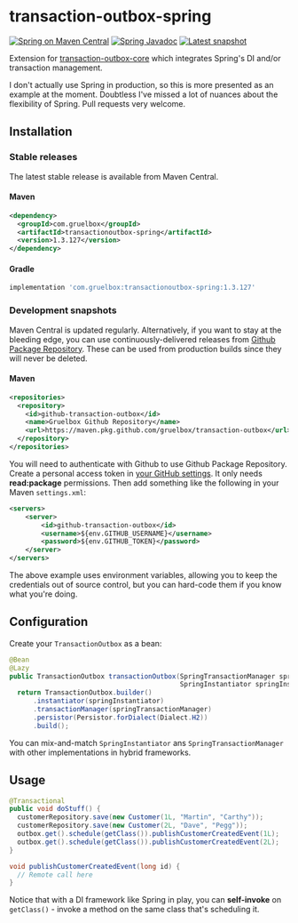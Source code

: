 # transaction-outbox-spring

[![Spring on Maven Central](https://maven-badges.herokuapp.com/maven-central/com.gruelbox/transactionoutbox-spring/badge.svg)](https://maven-badges.herokuapp.com/maven-central/com.gruelbox/transactionoutbox-spring)
[![Spring Javadoc](https://www.javadoc.io/badge/com.gruelbox/transactionoutbox-spring.svg?color=blue)](https://www.javadoc.io/doc/com.gruelbox/transactionoutbox-spring)
[![Latest snapshot](https://img.shields.io/github/v/tag/gruelbox/transaction-outbox?label=snapshot&sort=semver)](#development-snapshots)

Extension for [transaction-outbox-core](../README.md) which integrates Spring's DI and/or transaction management.

I don't actually use Spring in production, so this is more presented as an example at the moment. Doubtless I've missed a lot of nuances about the flexibility of Spring. Pull requests very welcome.

## Installation

### Stable releases

The latest stable release is available from Maven Central.

#### Maven

```xml
<dependency>
  <groupId>com.gruelbox</groupId>
  <artifactId>transactionoutbox-spring</artifactId>
  <version>1.3.127</version>
</dependency>
```

#### Gradle

```groovy
implementation 'com.gruelbox:transactionoutbox-spring:1.3.127'
```

### Development snapshots

Maven Central is updated regularly. Alternatively, if you want to stay at the bleeding edge, you can use continuously-delivered releases from [Github Package Repository](https://github.com/gruelbox/transaction-outbox/packages). These can be used from production builds since they will never be deleted.

#### Maven

```xml
<repositories>
  <repository>
    <id>github-transaction-outbox</id>
    <name>Gruelbox Github Repository</name>
    <url>https://maven.pkg.github.com/gruelbox/transaction-outbox</url>
  </repository>
</repositories>
```

You will need to authenticate with Github to use Github Package Repository. Create a personal access token in [your GitHub settings](https://github.com/settings/tokens). It only needs **read:package** permissions. Then add something like the following in your Maven `settings.xml`:

```xml
<servers>
    <server>
        <id>github-transaction-outbox</id>
        <username>${env.GITHUB_USERNAME}</username>
        <password>${env.GITHUB_TOKEN}</password>
    </server>
</servers>
```

The above example uses environment variables, allowing you to keep the credentials out of source control, but you can hard-code them if you know what you're doing.

## Configuration

Create your `TransactionOutbox` as a bean:

```java
@Bean
@Lazy
public TransactionOutbox transactionOutbox(SpringTransactionManager springTransactionManager,
                                           SpringInstantiator springInstantiator) {
  return TransactionOutbox.builder()
      .instantiator(springInstantiator)
      .transactionManager(springTransactionManager)
      .persistor(Persistor.forDialect(Dialect.H2))
      .build();

```

You can mix-and-match `SpringInstantiator` ans `SpringTransactionManager` with other implementations in hybrid frameworks.

## Usage

```java
@Transactional
public void doStuff() {
  customerRepository.save(new Customer(1L, "Martin", "Carthy"));
  customerRepository.save(new Customer(2L, "Dave", "Pegg"));
  outbox.get().schedule(getClass()).publishCustomerCreatedEvent(1L);
  outbox.get().schedule(getClass()).publishCustomerCreatedEvent(2L);
}

void publishCustomerCreatedEvent(long id) {
  // Remote call here
}
```

Notice that with a DI framework like Spring in play, you can **self-invoke** on `getClass()` - invoke a method on the same class that's scheduling it.

